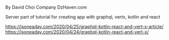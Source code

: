 By David Choi
Company DzHaven.com

Server part of tutorial for creating app with graphql, vertx, kotlin and react

https://jsoneaday.com/2020/04/25/graphql-kotlin-react-and-vert-x-article/
https://jsoneaday.com/2020/04/24/graphql-kotlin-react-and-vert-x/
